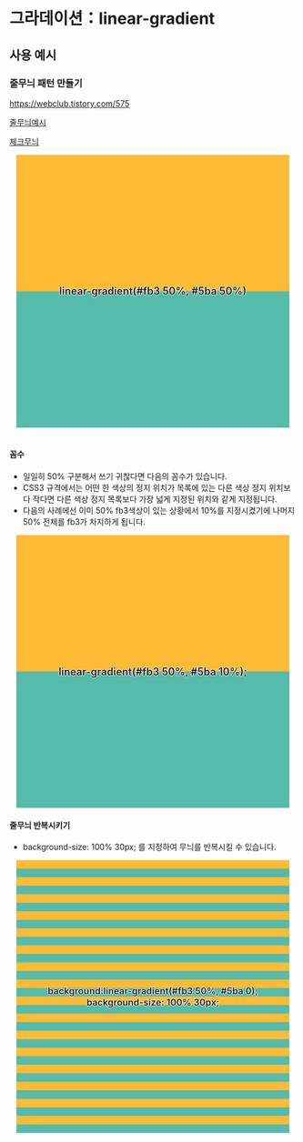 # 그라데이션：linear-gradient

## 사용 예시

### 줄무늬 패턴 만들기

https://webclub.tistory.com/575

[줄무늬예시](https://codepen.io/display1180/pen/xLbQZP)

[체크무늬](https://codepen.io/ryusoo/pen/GRxNvEx)

<center>
<div style="
  width:50vw;
  aspect-ratio:1/1;
  line-height:50vw;
  font-weight: 600;
  font-size: 18px;
  text-shadow: -1px 0px white, 0px 1px white, 1px 0px white, 0px -1px white;
  ==============================;
  background:linear-gradient(#fb3 50%, #5ba 50%);
">
  linear-gradient(#fb3 50%, #5ba 50%)
</div>
</center>
<br />

#### 꼼수

- 일일히 50% 구분해서 쓰기 귀찮다면 다음의 꼼수가 있습니다.
- CSS3 규격에서는 어떤 한 색상의 정지 위치가 목록에 있는 다른 색상 정지 위치보다 작다면 다른 색상 정지 목록보다 가장 넓게 지정된 위치와 같게 지정됩니다.
- 다음의 사례에선 이미 50% fb3색상이 있는 상황에서 10%를 지정시켰기에 나머지 50% 전체를 fb3가 차지하게 됩니다.

<center>
<div style="
  width:50vw;
  aspect-ratio:1/1;
  display: flex;
  align-items: center;
  justify-content: center;
  font-weight: 600;
  font-size: 18px;
  text-shadow: -1px 0px white, 0px 1px white, 1px 0px white, 0px -1px white;
  ==============================;
  background:linear-gradient(#fb3 50%, #5ba 10%);
">
  linear-gradient(#fb3 50%, #5ba 10%);
</div>
</center>

#### 줄무늬 반복시키기

- background-size: 100% 30px; 를 지정하여 무늬를 반복시킬 수 있습니다.

<center>
<div style="
width:50vw;
  aspect-ratio:1/1;
  display: flex;
  align-items: center;
  justify-content: center;
  font-weight: 600;
  font-size: 16px;
  text-shadow: -1px 0px white, 0px 1px white, 1px 0px white, 0px -1px white;
  ==============================;
  background:linear-gradient(#fb3 50%, #5ba 0);
  background-size: 100% 30px;
">
  background:linear-gradient(#fb3 50%, #5ba 0);<br>
  background-size: 100% 30px;
</div>
</center>
